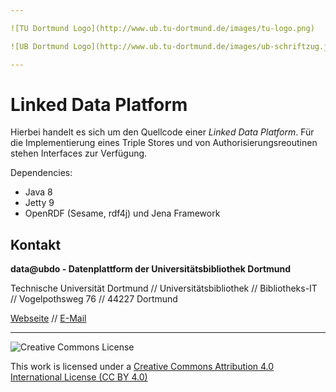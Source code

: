 ```yaml
---

![TU Dortmund Logo](http://www.ub.tu-dortmund.de/images/tu-logo.png)

![UB Dortmund Logo](http://www.ub.tu-dortmund.de/images/ub-schriftzug.jpg)

---
```


# Linked Data Platform

Hierbei handelt es sich um den Quellcode einer *Linked Data Platform*. Für die Implementierung eines Triple Stores und von Authorisierungsreoutinen stehen Interfaces zur Verfügung.

Dependencies:

- Java 8
- Jetty 9
- OpenRDF (Sesame, rdf4j) und Jena Framework


## Kontakt

**data@ubdo - Datenplattform der Universitätsbibliothek Dortmund**

Technische Universität Dortmund // Universitätsbibliothek // Bibliotheks-IT // Vogelpothsweg 76 // 44227 Dortmund

[Webseite](https://data.ub.tu-dortmund.de) // [E-Mail](mailto:opendata@ub.tu-dortmund.de)

---

![Creative Commons License](http://i.creativecommons.org/l/by/4.0/88x31.png)

This work is licensed under a [Creative Commons Attribution 4.0 International License (CC BY 4.0)](http://creativecommons.org/licenses/by/4.0/)
